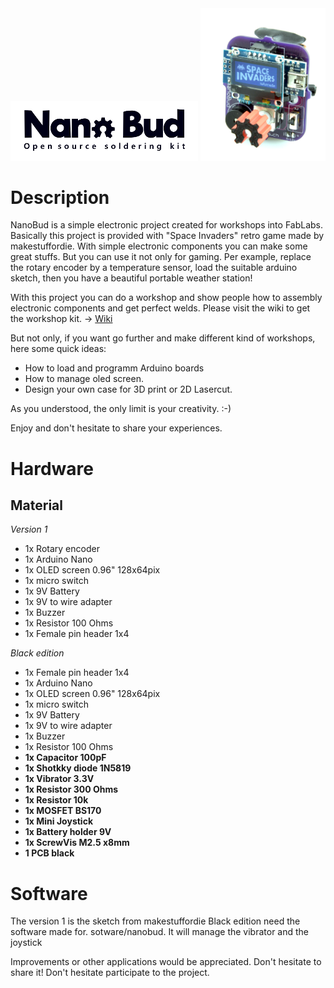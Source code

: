 <img src="https://github.com/fablabs-ch/nanobud/blob/master/pictures/NanoBud_Logo.png"/>
<img src="https://github.com/fablabs-ch/nanobud/blob/master/pictures/logo_display.JPG" width="200px"/>

# Description
NanoBud is a simple electronic project created for workshops into FabLabs.
Basically this project is provided with "Space Invaders" retro game made by makestuffordie.
With simple electronic components you can make some great stuffs.
But you can use it not only for gaming. 
Per example, replace the rotary encoder by a temperature sensor, load the suitable arduino sketch, then you have a beautiful portable weather station!

With this project you can do a workshop and show people how to assembly electronic components and get perfect welds. 
Please visit the wiki to get the workshop kit. -> [Wiki](https://github.com/fablabs-ch/nanobud/wiki)

But not only, if you want go further and make different kind of workshops, here some quick ideas:
- How to load and programm Arduino boards
- How to manage oled screen.
- Design your own case for 3D print or 2D Lasercut.

As you understood, the only limit is your creativity. :-)

Enjoy and don't hesitate to share your experiences.

# Hardware
## Material
*Version 1*
- 1x Rotary encoder
- 1x Arduino Nano
- 1x OLED screen 0.96" 128x64pix
- 1x micro switch
- 1x 9V Battery
- 1x 9V  to wire adapter
- 1x Buzzer
- 1x Resistor 100 Ohms
- 1x Female pin header	1x4

*Black edition*
- 1x Female pin header	1x4
- 1x Arduino Nano
- 1x OLED screen 0.96" 128x64pix
- 1x micro switch
- 1x 9V Battery
- 1x 9V  to wire adapter
- 1x Buzzer
- 1x Resistor 100 Ohms
- **1x Capacitor 100pF**
- **1x Shotkky diode	1N5819**
- **1x Vibrator	3.3V**
- **1x Resistor	300 Ohms**
- **1x Resistor	10k**
- **1x MOSFET	BS170**
- **1x Mini Joystick**	
- **1x Battery holder 9V**
- **1x ScrewVis M2.5 x8mm**	
- **1 PCB black**

# Software
The version 1 is the sketch from makestuffordie
Black edition need the software made for. sotware/nanobud. It will manage the vibrator and the joystick

Improvements or other applications would be appreciated. Don't hesitate to share it!
Don't hesitate participate to the project.
